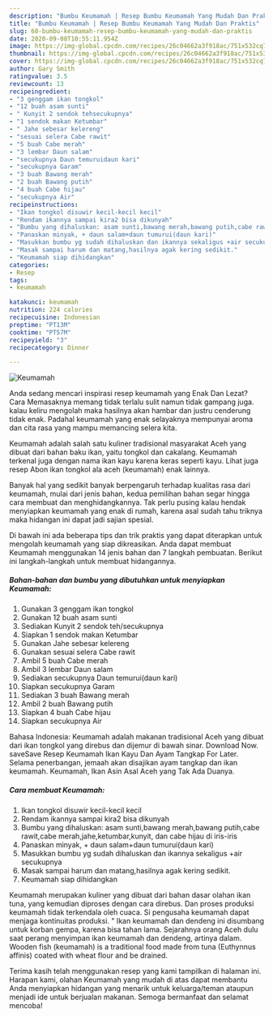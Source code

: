 ```yaml
---
description: "Bumbu Keumamah | Resep Bumbu Keumamah Yang Mudah Dan Praktis"
title: "Bumbu Keumamah | Resep Bumbu Keumamah Yang Mudah Dan Praktis"
slug: 60-bumbu-keumamah-resep-bumbu-keumamah-yang-mudah-dan-praktis
date: 2020-09-08T10:55:11.954Z
image: https://img-global.cpcdn.com/recipes/26c04662a3f918ac/751x532cq70/keumamah-foto-resep-utama.jpg
thumbnail: https://img-global.cpcdn.com/recipes/26c04662a3f918ac/751x532cq70/keumamah-foto-resep-utama.jpg
cover: https://img-global.cpcdn.com/recipes/26c04662a3f918ac/751x532cq70/keumamah-foto-resep-utama.jpg
author: Gary Smith
ratingvalue: 3.5
reviewcount: 13
recipeingredient:
- "3 genggam ikan tongkol"
- "12 buah asam sunti"
- " Kunyit 2 sendok tehsecukupnya"
- "1 sendok makan Ketumbar"
- " Jahe sebesar kelereng"
- "sesuai selera Cabe rawit"
- "5 buah Cabe merah"
- "3 lembar Daun salam"
- "secukupnya Daun temuruidaun kari"
- "secukupnya Garam"
- "3 buah Bawang merah"
- "2 buah Bawang putih"
- "4 buah Cabe hijau"
- "secukupnya Air"
recipeinstructions:
- "Ikan tongkol disuwir kecil-kecil kecil"
- "Rendam ikannya sampai kira2 bisa dikunyah"
- "Bumbu yang dihaluskan: asam sunti,bawang merah,bawang putih,cabe rawit,cabe merah,jahe,ketumbar,kunyit, dan cabe hijau di iris-iris"
- "Panaskan minyak, + daun salam+daun tumurui(daun kari)"
- "Masukkan bumbu yg sudah dihaluskan dan ikannya sekaligus +air secukupnya"
- "Masak sampai harum dan matang,hasilnya agak kering sedikit."
- "Keumamah siap dihidangkan"
categories:
- Resep
tags:
- keumamah

katakunci: keumamah 
nutrition: 224 calories
recipecuisine: Indonesian
preptime: "PT13M"
cooktime: "PT57M"
recipeyield: "3"
recipecategory: Dinner

---
```



![Keumamah](https://img-global.cpcdn.com/recipes/26c04662a3f918ac/751x532cq70/keumamah-foto-resep-utama.jpg)

Anda sedang mencari inspirasi resep keumamah yang Enak Dan Lezat? Cara Memasaknya memang tidak terlalu sulit namun tidak gampang juga. kalau keliru mengolah maka hasilnya akan hambar dan justru cenderung tidak enak. Padahal keumamah yang enak selayaknya mempunyai aroma dan cita rasa yang mampu memancing selera kita.

Keumamah adalah salah satu kuliner tradisional masyarakat Aceh yang dibuat dari bahan baku ikan, yaitu tongkol dan cakalang. Keumamah terkenal juga dengan nama ikan kayu karena keras seperti kayu. Lihat juga resep Abon ikan tongkol ala aceh (keumamah) enak lainnya.

Banyak hal yang sedikit banyak berpengaruh terhadap kualitas rasa dari keumamah, mulai dari jenis bahan, kedua pemilihan bahan segar hingga cara membuat dan menghidangkannya. Tak perlu pusing kalau hendak menyiapkan keumamah yang enak di rumah, karena asal sudah tahu triknya maka hidangan ini dapat jadi sajian spesial.


Di bawah ini ada beberapa tips dan trik praktis yang dapat diterapkan untuk mengolah keumamah yang siap dikreasikan. Anda dapat membuat Keumamah menggunakan 14 jenis bahan dan 7 langkah pembuatan. Berikut ini langkah-langkah untuk membuat hidangannya.

<!--inarticleads1-->

##### Bahan-bahan dan bumbu yang dibutuhkan untuk menyiapkan Keumamah:

1. Gunakan 3 genggam ikan tongkol
1. Gunakan 12 buah asam sunti
1. Sediakan  Kunyit 2 sendok teh/secukupnya
1. Siapkan 1 sendok makan Ketumbar
1. Gunakan  Jahe sebesar kelereng
1. Gunakan sesuai selera Cabe rawit
1. Ambil 5 buah Cabe merah
1. Ambil 3 lembar Daun salam
1. Sediakan secukupnya Daun temurui(daun kari)
1. Siapkan secukupnya Garam
1. Sediakan 3 buah Bawang merah
1. Ambil 2 buah Bawang putih
1. Siapkan 4 buah Cabe hijau
1. Siapkan secukupnya Air


Bahasa Indonesia: Keumamah adalah makanan tradisional Aceh yang dibuat dari ikan tongkol yang direbus dan dijemur di bawah sinar. Download Now. saveSave Resep Keumamah Ikan Kayu Dan Ayam Tangkap For Later. Selama penerbangan, jemaah akan disajikan ayam tangkap dan ikan keumamah. Keumamah, Ikan Asin Asal Aceh yang Tak Ada Duanya. 

<!--inarticleads2-->

##### Cara membuat Keumamah:

1. Ikan tongkol disuwir kecil-kecil kecil
1. Rendam ikannya sampai kira2 bisa dikunyah
1. Bumbu yang dihaluskan: asam sunti,bawang merah,bawang putih,cabe rawit,cabe merah,jahe,ketumbar,kunyit, dan cabe hijau di iris-iris
1. Panaskan minyak, + daun salam+daun tumurui(daun kari)
1. Masukkan bumbu yg sudah dihaluskan dan ikannya sekaligus +air secukupnya
1. Masak sampai harum dan matang,hasilnya agak kering sedikit.
1. Keumamah siap dihidangkan


Keumamah merupakan kuliner yang dibuat dari bahan dasar olahan ikan tuna, yang kemudian diproses dengan cara direbus. Dan proses produksi keumamah tidak terkendala oleh cuaca. Si pengusaha keumamah dapat menjaga kontinuitas produksi. &#34; Ikan keumamah dan dendeng ini disumbang untuk korban gempa, karena bisa tahan lama. Sejarahnya orang Aceh dulu saat perang menyimpan ikan keumamah dan dendeng, artinya dalam. Wooden fish (keumamah) is a traditional food made from tuna (Euthynnus affinis) coated with wheat flour and be drained. 

Terima kasih telah menggunakan resep yang kami tampilkan di halaman ini. Harapan kami, olahan Keumamah yang mudah di atas dapat membantu Anda menyiapkan hidangan yang menarik untuk keluarga/teman ataupun menjadi ide untuk berjualan makanan. Semoga bermanfaat dan selamat mencoba!
